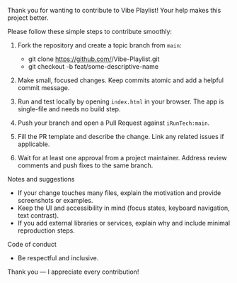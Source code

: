 Thank you for wanting to contribute to Vibe Playlist! Your help makes this project better.

Please follow these simple steps to contribute smoothly:

1. Fork the repository and create a topic branch from `main`:

   - git clone https://github.com/<your-username>/Vibe-Playlist.git
   - git checkout -b feat/some-descriptive-name

2. Make small, focused changes. Keep commits atomic and add a helpful commit message.

3. Run and test locally by opening `index.html` in your browser. The app is single-file and needs no build step.

4. Push your branch and open a Pull Request against `iRunTech:main`.

5. Fill the PR template and describe the change. Link any related issues if applicable.

6. Wait for at least one approval from a project maintainer. Address review comments and push fixes to the same branch.

Notes and suggestions
- If your change touches many files, explain the motivation and provide screenshots or examples.
- Keep the UI and accessibility in mind (focus states, keyboard navigation, text contrast).
- If you add external libraries or services, explain why and include minimal reproduction steps.

Code of conduct
- Be respectful and inclusive. 

Thank you — I appreciate every contribution!
